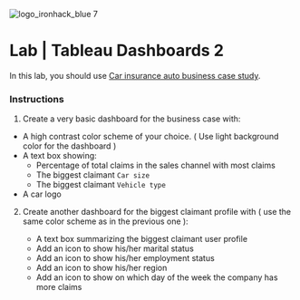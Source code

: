 ![logo_ironhack_blue 7](https://user-images.githubusercontent.com/23629340/40541063-a07a0a8a-601a-11e8-91b5-2f13e4e6b441.png)

# Lab | Tableau Dashboards 2


In this lab, you should use [Car insurance auto business case study](case-study_car_insurance_company.md).

### Instructions


1. Create a very basic dashboard for the business case with:

- A high contrast color scheme of your choice. ( Use light background color for the dashboard )
- A text box showing: 
   - Percentage of total claims in the sales channel with most claims
   - The biggest claimant `Car size`
   - The biggest claimant `Vehicle type`
- A car logo

2. Create another dashboard for the biggest claimant profile with ( use the same color scheme as in the previous one ):
  
   - A text box summarizing the biggest claimant user profile
   - Add an icon to show his/her marital status
   - Add an icon to show his/her employment status
   - Add an icon to show his/her region
   - Add an icon to show on which day of the week the company has more claims
